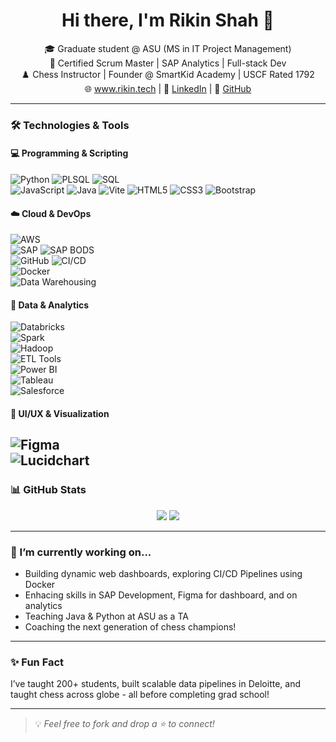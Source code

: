 <h1 align="center">Hi there, I'm Rikin Shah 👋</h1>

<p align="center">
🎓 Graduate student @ ASU (MS in IT Project Management)<br>
🧠 Certified Scrum Master | SAP Analytics | Full-stack Dev<br>
♟️ Chess Instructor | Founder @ SmartKid Academy | USCF Rated 1792<br>
🌐 <a href="https://www.rikin.tech">www.rikin.tech</a> | 💼 <a href="https://www.linkedin.com/in/rikinshah787">LinkedIn</a> | 🧠 <a href="https://github.com/yourGitHubUsername">GitHub</a>
</p>

---

### 🛠️ Technologies & Tools

#### 💻 Programming & Scripting  
![Python](https://img.shields.io/badge/-Python-333?style=flat&logo=python) 
![PLSQL](https://img.shields.io/badge/-PLSQL-333?style=flat&logo=oracle)
![SQL](https://img.shields.io/badge/-SQL-333?style=flat&logo=mysql)  
![JavaScript](https://img.shields.io/badge/-JavaScript-333?style=flat&logo=javascript) 
![Java](https://img.shields.io/badge/-JavaScript-333?style=flat&logo=javascript) 
![Vite](https://img.shields.io/badge/-Vite-333?style=flat&logo=vite) 
![HTML5](https://img.shields.io/badge/-HTML5-333?style=flat&logo=html5) 
![CSS3](https://img.shields.io/badge/-CSS3-333?style=flat&logo=css3) 
![Bootstrap](https://img.shields.io/badge/-Bootstrap-333?style=flat&logo=bootstrap)

#### ☁️ Cloud & DevOps  
![AWS](https://img.shields.io/badge/-AWS-333?style=flat&logo=amazonaws)  
![SAP](https://img.shields.io/badge/-SAP-333?style=flat&logo=sap) 
![SAP BODS](https://img.shields.io/badge/-SAP_BODS-333?style=flat&logo=sap)  
![GitHub](https://img.shields.io/badge/-GitHub-333?style=flat&logo=github) 
![CI/CD](https://img.shields.io/badge/-CI/CD_Pipelines-333?style=flat&logo=githubactions)  
![Docker](https://img.shields.io/badge/-Docker-333?style=flat&logo=docker)  
![Data Warehousing](https://img.shields.io/badge/-Data_Warehousing-333?style=flat)

#### 🧠 Data & Analytics  
![Databricks](https://img.shields.io/badge/-Databricks-333?style=flat&logo=databricks)  
![Spark](https://img.shields.io/badge/-Apache_Spark-333?style=flat&logo=apachespark)  
![Hadoop](https://img.shields.io/badge/-Hadoop-333?style=flat&logo=apachehadoop)  
![ETL Tools](https://img.shields.io/badge/-ETL/ELT_Tools-333?style=flat)  
![Power BI](https://img.shields.io/badge/-Power_BI-333?style=flat&logo=powerbi)  
![Tableau](https://img.shields.io/badge/-Tableau-333?style=flat&logo=tableau)  
![Salesforce](https://img.shields.io/badge/-Salesforce-333?style=flat&logo=salesforce)

#### 🎨 UI/UX & Visualization  
![Figma](https://img.shields.io/badge/-Figma-333?style=flat&logo=figma)  
![Lucidchart](https://img.shields.io/badge/-Lucidchart-333?style=flat)
---

### 📊 GitHub Stats

<p align="center">
  <img src="https://github-readme-stats.vercel.app/api?username=rikinshah787&show_icons=true&theme=radical" />
  <img src="https://github-readme-stats.vercel.app/api/top-langs/?username=rikinshah787&layout=compact&theme=radical" />
</p>

---

### 🌱 I’m currently working on...
- Building dynamic web dashboards, exploring CI/CD Pipelines using Docker
-  Enhacing skills in SAP Development, Figma for dashboard, and on analytics  
- Teaching Java & Python at ASU as a TA  
- Coaching the next generation of chess champions!

---

### ✨ Fun Fact  
I’ve taught 200+ students, built scalable data pipelines in Deloitte, and taught chess across globe - all before completing grad school!

---

> 💡 _Feel free to fork and drop a ⭐️ to connect!_
